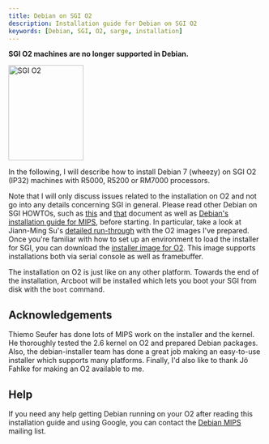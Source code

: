 ```yaml
---
title: Debian on SGI O2
description: Installation guide for Debian on SGI O2
keywords: [Debian, SGI, O2, sarge, installation]
---
```


<b>SGI O2 machines are no longer supported in Debian.</b>

<div class="right">
<img src = "images/r_sgi_o2.jpg" class="border" alt="SGI O2" width="148" height="188" />
</div>

In the following, I will describe how to install Debian 7 (wheezy) on SGI
O2 (IP32) machines with R5000, R5200 or RM7000 processors.

Note that I will only discuss issues related to the installation on O2 and
not go into any details concerning SGI in general.  Please read other
Debian on SGI HOWTOs, such as <a href =
"http://www.pvv.org/~pladsen/Indy/HOWTO.html">this</a> and <a href =
"http://www.zorg.org/linux/indy.shtml">that</a> document as well as <a href
= "http://www.debian.org/releases/stable/mips">Debian's installation guide
for MIPS</a>, before starting.  In particular, take a look at Jiann-Ming
Su's <a href = "http://js1.kicks-ass.org/~js1/debianO2.html">detailed
run-through</a> with the O2 images I've prepared.  Once you're familiar
with how to set up an environment to load the installer for SGI, you can
download the <a href =
"http://ftp.nl.debian.org/debian/dists/stable/main/installer-mips/current/images/r5k-ip32/">installer
image for O2</a>.  This image supports installations both via serial
console as well as framebuffer.

The installation on O2 is just like on any other platform.  Towards the end
of the installation, Arcboot will be installed which lets you boot your SGI
from disk with the `boot` command.

<h2>Acknowledgements</h2>

Thiemo Seufer has done lots of MIPS work on the installer and the kernel.
He thoroughly tested the 2.6 kernel on O2 and prepared Debian packages.
Also, the debian-installer team has done a great job making an easy-to-use
installer which supports many platforms.  Finally, I'd also like to thank
Jö Fahlke for making an O2 available to me.

<h2>Help</h2>

If you need any help getting Debian running on your O2 after reading
this installation guide and using Google, you can contact the <a href =
"http://lists.debian.org/debian-mips/">Debian MIPS</a> mailing list.

